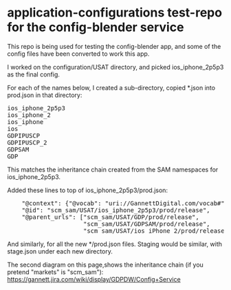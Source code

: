 application-configurations test-repo for the config-blender service
==========================

This repo is being used for testing the config-blender app, and some of the config files have been converted to work
this app.

I worked on the configuration/USAT directory, and picked ios_iphone_2p5p3 as the final config.

For each of the names below, I created a sub-directory, copied *.json into prod.json in that directory:
<pre>
ios_iphone_2p5p3
ios_iphone_2
ios_iphone
ios
GDPIPUSCP
GDPIPUSCP_2
GDPSAM
GDP
</pre>

This matches the inheritance chain created from the SAM namespaces for ios_iphone_2p5p3.

Added these lines to top of ios_iphone_2p5p3/prod.json:
<pre>
    "@context": {"@vocab": "uri://GannettDigital.com/vocab#"},
    "@id": "scm_sam/USAT/ios_iphone_2p5p3/prod/release",
    "@parent_urls": ["scm_sam/USAT/GDP/prod/release",
                     "scm_sam/USAT/GDPSAM/prod/release",
                     "scm_sam/USAT/ios_iPhone_2/prod/release"],
</pre>

And similarly, for all the new */prod.json files. Staging would be similar, with stage.json under each new directory.

The second diagram on this page,shows the inheritance chain (if you pretend "markets" is "scm_sam"):
https://gannett.jira.com/wiki/display/GDPDW/Config+Service

